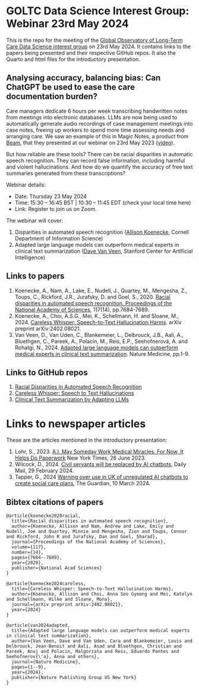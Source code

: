 # GOLTC Data Science Interest Group: Webinar 23rd May 2024

This is the repo for the meeting of the [Global Observatory of Long-Term Care Data Science interest group](https://goltc.org/interest-group/data-science/) on 23rd May 2024. It contains links to the papers being presented and their respective GitHub repos. It also the Quarto and html files for the introductory presentation.

## Analysing accuracy, balancing bias: Can ChatGPT be used to ease the care documentation burden?

Care managers dedicate 6 hours per week transcribing handwritten notes from meetings into electronic databases. LLMs are now being used to automatically generate audio recordings of case management meetings into case notes, freeing up workers to spend more time assessing needs and arranging care. We saw an example of this in Magic Notes, a product from [Beam](https://beam.org/), that they presented at our webinar on 23rd May 2023 ([video](https://goltc.org/videos/beyond-words-can-chatgpt-ease-the-care-documentation-burden-12-march-2024-webinar-recording/)).

But how reliable are these tools? There can be racial disparities in automatic speech recognition. They can record false information, including harmful and violent hallucinations. And how do we quantify the accuracy of free text summaries generated from these transcriptions?

Webinar details:

- Date: Thursday 23 May 2024
- Time: 15:30 – 16:45 BST | 10:30 – 11:45 EDT (check your local time here)
- Link: Register to join us on Zoom.

The webinar will cover:

1. Disparities in automated speech recognition ([Allison Koenecke](https://koenecke.infosci.cornell.edu/#research), Cornell Department of Information Science)
2. Adapted large language models can outperform medical experts in clinical text summarization ([Dave Van Veen](https://davevanveen.com/), Stanford Center for Artificial Intelligence)

## Links to papers

1. Koenecke, A., Nam, A., Lake, E., Nudell, J., Quartey, M., Mengesha, Z., Toups, C., Rickford, J.R., Jurafsky, D. and Goel, S., 2020. [Racial disparities in automated speech recognition. Proceedings of the National Academy of Sciences](https://www.pnas.org/doi/full/10.1073/pnas.1915768117), 117(14), pp.7684-7689.
2. Koenecke, A., Choi, A.S.G., Mei, K., Schellmann, H. and Sloane, M., 2024. [Careless Whisper: Speech-to-Text Hallucination Harms](https://arxiv.org/abs/2402.08021). arXiv preprint arXiv:2402.08021.
3. Van Veen, D., Van Uden, C., Blankemeier, L., Delbrouck, J.B., Aali, A., Bluethgen, C., Pareek, A., Polacin, M., Reis, E.P., Seehofnerová, A. and Rohatgi, N., 2024. [Adapted large language models can outperform medical experts in clinical text summarization](https://www.nature.com/articles/s41591-024-02855-5). Nature Medicine, pp.1-9.

## Links to GitHub repos

1. [Racial Disparities in Automated Speech Recognition](https://github.com/stanford-policylab/asr-disparities)
2. [Careless Whisper: Speech to Text Hallucinations](https://github.com/koenecke/hallucination_harms)
3. [Clinical Text Summarization by Adapting LLMs](https://github.com/StanfordMIMI/clin-summ)

# Links to newspaper articles

These are the articles mentioned in the introductory presentation:

1. Lohr, S., 2023. [A.I. May Someday Work Medical Miracles. For Now, It Helps Do Paperwork](https://www.nytimes.com/2023/06/26/technology/ai-health-care-documentation.html) New York Times, 26 June 2023.
2. Wilcock, D., 2024. [Civil servants will be replaced by AI chatbots](https://www.dailymail.co.uk/news/article-13141169/Civil-servants-replaced-AI-chatbots-Oliver-Dowden.html), Daily Mail, 29 February 2024.
3. Tapper, G., 2024 [Warning over use in UK of unregulated AI chatbots to create social care plans](https://www.theguardian.com/technology/2024/mar/10/warning-over-use-in-uk-of-unregulated-ai-chatbots-to-create-social-care-plans), The Guardian, 10 March 2024.

## Bibtex citations of papers

```
@article{koenecke2020racial,
  title={Racial disparities in automated speech recognition},
  author={Koenecke, Allison and Nam, Andrew and Lake, Emily and Nudell, Joe and Quartey, Minnie and Mengesha, Zion and Toups, Connor and Rickford, John R and Jurafsky, Dan and Goel, Sharad},
  journal={Proceedings of the National Academy of Sciences},
  volume={117},
  number={14},
  pages={7684--7689},
  year={2020},
  publisher={National Acad Sciences}
}

@article{koenecke2024careless,
  title={Careless Whisper: Speech-to-Text Hallucination Harms},
  author={Koenecke, Allison and Choi, Anna Seo Gyeong and Mei, Katelyn and Schellmann, Hilke and Sloane, Mona},
  journal={arXiv preprint arXiv:2402.08021},
  year={2024}
}

@article{van2024adapted,
  title={Adapted large language models can outperform medical experts in clinical text summarization},
  author={Van Veen, Dave and Van Uden, Cara and Blankemeier, Louis and Delbrouck, Jean-Benoit and Aali, Asad and Bluethgen, Christian and Pareek, Anuj and Polacin, Malgorzata and Reis, Eduardo Pontes and Seehofnerov{\'a}, Anna and others},
  journal={Nature Medicine},
  pages={1--9},
  year={2024},
  publisher={Nature Publishing Group US New York}
}
```
